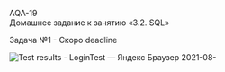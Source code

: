 AQA-19    
Домашнее задание к занятию «3.2. SQL»  

Задача №1 - Скоро deadline  

![Test results - LoginTest — Яндекс Браузер 2021-08-](https://user-images.githubusercontent.com/48862268/130069776-c0273d40-8182-407a-90f3-15aadc09266e.png)
